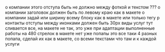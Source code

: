 
о компании этого отступа быть не должно между фоткой и текстом ???
о компании заголовок должен быть по левому краю как в макете
о компании задай или ширину всему блоку как в макете или только тегу р
контакты отступы между иконками должен быть 30px
виды услуг тут сливается все, на макете не так, это уже при адаптации
выполненные работы на 480 стрелок в макете нет уже
попапы это все таки 4 разных попапа, сделай их как в макете, со всеми текстами что там и к каждой услуги